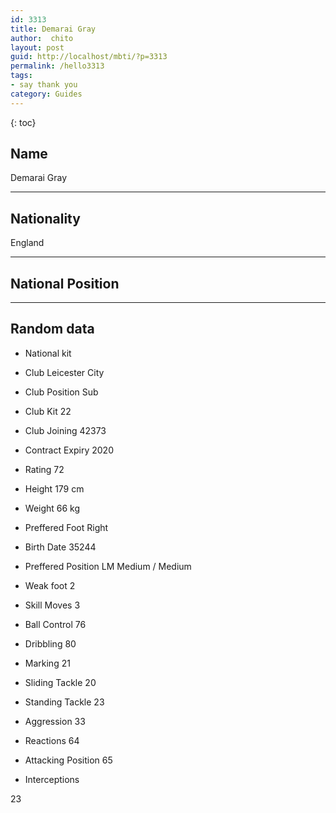 ```yaml
---
id: 3313
title: Demarai Gray
author:  chito 
layout: post
guid: http://localhost/mbti/?p=3313
permalink: /hello3313
tags:
- say thank you
category: Guides
---
```



{: toc}


## Name  
Demarai Gray 

* * *

## Nationality  
England 

* * *

## National Position 

* * *

## Random data 

  * National kit 
  * Club 
Leicester City 

  * Club Position 
Sub 

  * Club Kit 
22 

  * Club Joining 
42373 

  * Contract Expiry 
2020 

  * Rating 
72 

  * Height 
179 cm 

  * Weight 
66 kg 

  * Preffered Foot 
Right 

  * Birth Date 
35244 

  * Preffered Position 
LM Medium / Medium 

  * Weak foot 
2 

  * Skill Moves 
3 

  * Ball Control 
76 

  * Dribbling 
80 

  * Marking 
21 

  * Sliding Tackle 
20 

  * Standing Tackle 
23 

  * Aggression 
33 

  * Reactions 
64 

  * Attacking Position 
65 

  * Interceptions 

23</ul>